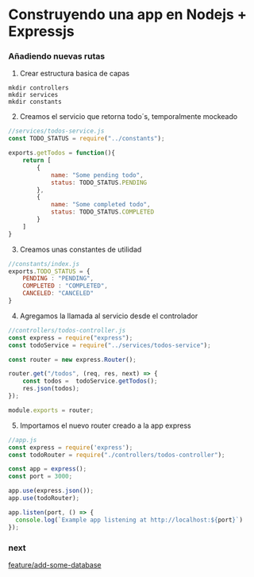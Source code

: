 # Construyendo una app en Nodejs + Expressjs

### Añadiendo nuevas rutas

1) Crear estructura basica de capas

```
mkdir controllers
mkdir services
mkdir constants
```

2) Creamos el servicio que retorna todo´s, temporalmente mockeado
```js
//services/todos-service.js
const TODO_STATUS = require("../constants");

exports.getTodos = function(){
    return [
        {
            name: "Some pending todo",
            status: TODO_STATUS.PENDING
        },
        {
            name: "Some completed todo",
            status: TODO_STATUS.COMPLETED
        }
    ]
}
```

3) Creamos unas constantes de utilidad

```js
//constants/index.js
exports.TODO_STATUS = {
    PENDING : "PENDING",
    COMPLETED : "COMPLETED",
    CANCELED: "CANCELED"
}
```

4) Agregamos la llamada al servicio desde el controlador
```js
//controllers/todos-controller.js
const express = require("express");
const todoService = require("../services/todos-service");

const router = new express.Router();

router.get("/todos", (req, res, next) => {
    const todos =  todoService.getTodos();
    res.json(todos);
});

module.exports = router;
```

5) Importamos el nuevo router creado a la app express
```js
//app.js
const express = require('express');
const todoRouter = require("./controllers/todos-controller");

const app = express();
const port = 3000;

app.use(express.json());
app.use(todoRouter);

app.listen(port, () => {
  console.log(`Example app listening at http://localhost:${port}`)
});
```

### next
[feature/add-some-database](https://github.com/martindrq/nodejs-demo/tree/feature/add-some-database)

